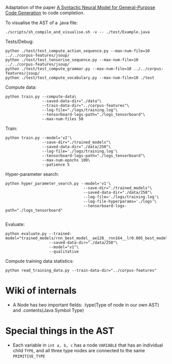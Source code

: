 Adaptation of the paper [A Syntactic Neural Model for General-Purpose Code Generation](https://arxiv.org/abs/1704.01696) to code completion.

To visualise the AST of a .java file:
```
./scripts/sh_compile_and_visualise.sh -v -- ./test/Example.java
```

Tests/Debug:
```
python ./test/test_compute_action_sequence.py --max-num-file=10 ../../corpus-features/jsoup/
python ./test/test_tensorise_sequence.py --max-num-file=10 ../../corpus-features/jsoup/
python ./test/test_compute_grammar.py --max-num-file=10 ../../corpus-features/jsoup/
python ./test/test_compute_vocabulary.py --max-num-file=10 ./test
```

Compute data:
```
python train.py --compute-data\
                --saved-data-dir="./data"\
                --train-data-dir="../corpus-features"\
                --log-file="./logs/training.log"\
                --tensorboard-logs-path="./logs_tensorboard"\
                --max-num-files 50
```

Train:
```
python train.py --model='v2'\
                --save-dir="./trained_models"\
                --saved-data-dir="./data/250"\
                --log-file='./logs/training.log'\
                --tensorboard-logs-path="./logs_tensorboard"\
                --max-num-epochs 100\
                --patience 5
```

Hyper-parameter search:
```
python hyper_parameter_search.py --model='v1'\
                                  --save-dir="./trained_models"\
                                  --saved-data-dir="./data/250"\
                                  --log-file='./logs/training.log'\
                                  --log-file-hyperparams='./logs'\
                                  --tensorboard-logs-path="./logs_tensorboard"
                                  
```

Evaluate:
```
python evaluate.py --trained-model="trained_models/rnn_best_model__ae128__rnn164__lr0.005_best_model.bin"\
                   --saved-data-dir="./data/250"\
                   --model="v1"\
                   --qualitative
```

Compute training data statistics:
```
python read_training_data.py --train-data-dir="../corpus-features"
```



# Wiki of internals
- A Node has two important fields: .type(Type of node in our own AST) and .contents(Java Symbol Type)  

# Special things in the AST
- Each variable in `int a, b, c` has a node `VARIABLE` that has an individual child `TYPE`, and all three type nodes are connected to the same `PRIMITIVE_TYPE` 